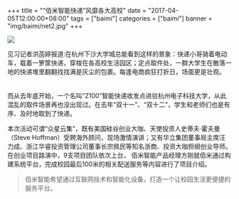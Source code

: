 +++
title = "“佰米智能快递”风靡各大高校"
date = "2017-04-05T12:00:00+08:00"
tags = ["baimi"]
categories = ["baimi"]
banner = "img/baimi/net2.jpg"
+++

![](img/baimi/net2.jpg)

见习记者洪菡婷报道:在杭州下沙大学城总能看到这样的景象：快递小哥骑着电动车，载着一箩筐快递，穿梭在各高校生活园区；定点取件处，一群大学生在散落一地的快递堆里翻翻找找满是灰尘的包裹。每逢电商疯狂打折日，场面更是壮观。 　　

而从去年底开始，一个名叫“Z100”智能快递收发点进驻杭州电子科技大学，从此混乱的取件场景再也没出现过。在去年“双十一”、“双十二”，学生和老师们也是有序、及时地取到了快递。 　 

本次活动可谓“众星云集”，既有美国硅谷创业大咖、天使投资人史蒂夫·霍夫曼（Steve Hoffman）受聘海外顾问，现场激情演讲；又有华立集团董事局主席汪力成、浙江华睿投资管理公司董事长宗佩民等知名浙商、投资大咖担纲创业导师。在创业项目路演中，9支项目团队依次上台， 佰米智能产品经理方刚就佰米通过构建系统平台，完成校园最后100米的相关配送服务等内容进行了项目介绍。   

> 佰米智能希望通过互联网技术和智能化设备，打造一个让校园生活更便捷的服务平台。